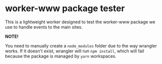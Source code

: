 # worker-www package tester

This is a lightweight worker designed to test the worker-www package we use to handle events to the main sites.

**NOTE!**

You need to manually create a `node_modules` folder due to the way wrangler works. If it doesn't exist, wrangler will run `npm install`, which will fail because the package is managed by `yarn` workspaces.